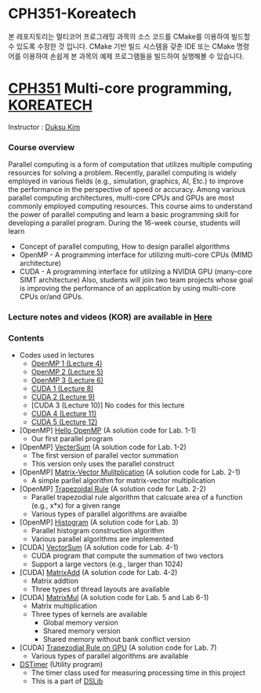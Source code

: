 # CPH351-Koreatech
본 레포지토리는 멀티코어 프로그래밍 과목의 소스 코드를 CMake를 이용하여 빌드할 수 있도록 수정한 것 입니다. CMake 기반 빌드 시스템을 갖춘 IDE 또는 CMake 명령어를 이용하여 손쉽게 본 과목의 예제 프로그램들을 빌드하여 실행해볼 수 있습니다.

# [CPH351](https://sites.google.com/view/hpclab/courses/multicore-programming) Multi-core programming, [KOREATECH](https://www.koreatech.ac.kr/)
Instructor : [Duksu Kim](https://sites.google.com/view/duksukim/)

### Course overview
Parallel computing is a form of computation that utilizes multiple computing resources for solving a problem. Recently, parallel computing is widely employed in various fields (e.g., simulation, graphics, AI, Etc.) to improve the performance in the perspective of speed or accuracy. Among various parallel computing architectures, multi-core CPUs and GPUs are most commonly employed computing resources. This course aims to understand the power of parallel computing and learn a basic programming skill for developing a parallel program. During the 16-week course, students will learn
- Concept of parallel computing, How to design parallel algorithms
- OpenMP - A programming interface for utilizing multi-core CPUs (MIMD architecture)
- CUDA - A programming interface for utilizing a NVIDIA GPU (many-core SIMT architecture)
Also, students will join two team projects whose goal is improving the performance of an application by using multi-core CPUs or/and GPUs.


### Lecture notes and videos (KOR) are available in [Here](https://hpclab.tistory.com/4)

### Contents
- Codes used in lectures
  - [OpenMP 1 (Lecture 4)](https://gitlab.com/DuksuKim/multi-core-programming-.-cph351-koreatech/tree/master/CPH351/OpenMP_Lecture1)
  - [OpenMP 2 (Lecture 5)](https://gitlab.com/DuksuKim/multi-core-programming-.-cph351-koreatech/tree/master/CPH351/OpenMP_Lecture2)
  - [OpenMP 3 (Lecture 6)](https://gitlab.com/DuksuKim/multi-core-programming-.-cph351-koreatech/tree/master/CPH351/OpenMP_Lecture3)
  - [CUDA 1 (Lecture 8)](https://gitlab.com/DuksuKim/multi-core-programming-.-cph351-koreatech/tree/master/CPH351/CUDA_Lecture1)
  - [CUDA 2 (Lecture 9)](https://gitlab.com/DuksuKim/multi-core-programming-.-cph351-koreatech/tree/master/CPH351/CUDA_Lecture2)
  - [CUDA 3 (Lecture 10)] No codes for this lecture
  - [CUDA 4 (Lecture 11)](https://gitlab.com/DuksuKim/multi-core-programming-.-cph351-koreatech/tree/master/CPH351/CUDA_Lecture4)
  - [CUDA 5 (Lecture 12)](https://gitlab.com/DuksuKim/multi-core-programming-.-cph351-koreatech/tree/master/CPH351/CUDA_Lecture5)
- [OpenMP] [Hello OpenMP](https://gitlab.com/DuksuKim/multi-core-programming-.-cph351-koreatech/tree/master/CPH351/HelloOpenMP) (A solution code for Lab. 1-1)
  - Our first parallel program
- [OpenMP] [VecterSum](https://gitlab.com/DuksuKim/multi-core-programming-.-cph351-koreatech/tree/master/CPH351/OpenMP_VectorSum) (A solution code for Lab. 1-2)
  - The first version of parallel vector summation
  - This version only uses the parallel construct
- [OpenMP] [Matrix-Vector Mulitplication](https://gitlab.com/DuksuKim/multi-core-programming-.-cph351-koreatech/tree/master/CPH351/OpenMP_MatMulVet) (A solution code for Lab. 2-1)
  - A simple parllel algorithm for matrix-vector multiplication
- [OpenMP] [Trapezoidal Rule](https://gitlab.com/DuksuKim/multi-core-programming-.-cph351-koreatech/tree/master/CPH351/OpenMP_Trapezoidal) (A solution code for Lab. 2-2)
  - Parallel trapezodial rule algorithm that calcuate area of a function (e.g., x*x) for a given range
  - Various types of parallel algorithms are avaialbe
- [OpenMP] [Histogram](https://gitlab.com/DuksuKim/multi-core-programming-.-cph351-koreatech/tree/master/CPH351/OpenMP_Histogram) (A solution code for Lab. 3)
  - Parallel histogram construction algorithm
  - Various parallel algorithms are implemented
- [CUDA] [VectorSum](https://gitlab.com/DuksuKim/multi-core-programming-.-cph351-koreatech/tree/master/CPH351/CUDA_VectorSum) (A solution code for Lab. 4-1)
  - CUDA program that compute the summation of two vectors
  - Support a large vectors (e.g., larger than 1024)
- [CUDA] [MatrixAdd](https://gitlab.com/DuksuKim/multi-core-programming-.-cph351-koreatech/tree/master/CPH351/CUDA_MatrixAdd) (A solution code for Lab. 4-2)
  - Matrix addtion
  - Three types of thread layouts are available
- [CUDA] [MatrixMul](https://gitlab.com/DuksuKim/multi-core-programming-.-cph351-koreatech/tree/master/CPH351/CUDA_MatrixMul) (A solution code for Lab. 5 and Lab 6-1)
  - Matrix multiplication
  - Three types of kernels are available
    - Global memory version
    - Shared memory version
    - Shared memory without bank conflict version
- [CUDA] [Trapezodial Rule on GPU](https://gitlab.com/DuksuKim/multi-core-programming-.-cph351-koreatech/tree/master/CPH351/CUDA_Trapezodial) (A solution code for Lab. 7)
  - Various types of parallel algorithms are available
- [DSTimer](https://gitlab.com/DuksuKim/multi-core-programming-.-cph351-koreatech/tree/master/CPH351/DSTimer) (Utility program)
  - The timer class used for measuring processing time in this project
  - This is a part of [DSLib](https://gitlab.com/DuksuKim/dslib?nav_source=navbar)
